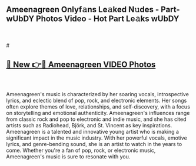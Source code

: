 ## Ameenagreen Onlyf𝚊ns Le𝚊ked N𝚞des - Part-wUbDY Photos Video - Hot Part Le𝚊ks wUbDY
<br>
<br>
# <h2><a href="https://213.232.235.80/live/video.php?q=ameenagreen">🔗 New 👉🔴 Ameenagreen VIDEO Photos</a></h2>
<br>
<br>
Ameenagreen's music is characterized by her soaring vocals, introspective lyrics, and eclectic blend of pop, rock, and electronic elements. Her songs often explore themes of love, relationships, and self-discovery, with a focus on storytelling and emotional authenticity. Ameenagreen's influences range from classic rock and pop to electronic and indie music, and she has cited artists such as Radiohead, Björk, and St. Vincent as key inspirations. Ameenagreen is a talented and innovative young artist who is making a significant impact in the music industry. With her powerful vocals, emotive lyrics, and genre-bending sound, she is an artist to watch in the years to come. Whether you're a fan of pop, rock, or electronic music, Ameenagreen's music is sure to resonate with you.
<br>
<br>